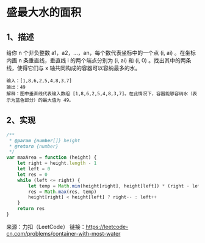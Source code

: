 # 盛最大水的面积

## 1、描述

给你 n 个非负整数 a1，a2，...，an，每个数代表坐标中的一个点 (i, ai) 。在坐标内画 n 条垂直线，垂直线 i 的两个端点分别为 (i, ai) 和 (i, 0) 。找出其中的两条线，使得它们与 x 轴共同构成的容器可以容纳最多的水。

```text
输入：[1,8,6,2,5,4,8,3,7]
输出：49 
解释：图中垂直线代表输入数组 [1,8,6,2,5,4,8,3,7]。在此情况下，容器能够容纳水（表示为蓝色部分）的最大值为 49。
```

## 2、实现

```js
/**
 * @param {number[]} height
 * @return {number}
 */
var maxArea = function (height) {
    let right = height.length - 1
    let left = 0
    let res = 0
    while (left <= right) {
        let temp = Math.min(height[right], height[left]) * (right - left)
        res = Math.max(res, temp)
        height[right] < height[left] ? right-- : left++
    }
    return res
}
```

来源：力扣（LeetCode）
链接：https://leetcode-cn.com/problems/container-with-most-water

<comment-comment/> 
